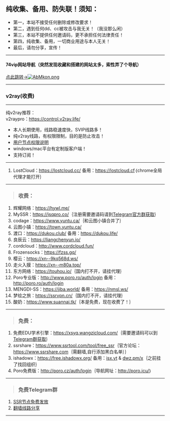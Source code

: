 ## 纯收集、备用、防失联！须知：  
- 第一，本站不接受任何删除或修改要求！
- 第二，遇到任何dd、cc被攻击与我无关！（我没那么闲）  
- 第三，本站不提供任何邀请码，更不承担任何法律责任！       
- 第四，纯收集、备用，一切商业用途与本人无关！
- 最后，请勿分享，宣传！  

---
#### 74vip网站导航（突然发现收藏和搭建的网站太多，索性弄了个导航）
<a href="http://74vip.top/" target="_blank">点此跳转→<img src="https://s2.ax1x.com/2019/04/12/AbMkon.png" alt="AbMkon.png" border="0" /></a>  

---
### v2ray(收费) 
---
纯v2ray推荐：  
v2raypro：<a href="https://control.v2ray.life/aff.php?aff=3&gid=5" target="_blank"><span style="color:#ed1941;">https://control.v2ray.life/</span></a>  
- 本人长期使用，线路稳速度快，SVIP线路多！
- 纯v2ray线路，有权限限制，目的是防止攻击！  
- <a href="https://control.v2ray.life/index.php/announcements/124/2or24.html" target="_blank">用户节点权限说明</a>   
- windows/mac平台有定制版客户端！  
- 支持订阅！  

---
1. LostCloud：<a href="https://lostcloud.cc/" target="_blank">https://lostcloud.cc/</a> 备用：<a href="https://lostcloud.cf" target="_blank">https://lostcloud.cf</a>｛chrome全局代理才能打开｝  

---
> <h3>收费：</h3>     
1. 辉耀网络：<a href="https://hywl.me/" target="_blank">https://hywl.me/</a>    
2. MySSR：<a href="https://jsqpro.co/" target="_blank">https://jsqpro.co/</a>｛注册需要邀请码请到<a href="https://t.me/jsqpro" target="_blank">Telegram官方群获取</a>｝  
3. codage：<a href="https://www.yuntu.ca/" target="_blank">https://www.yuntu.ca/</a>｛和云图小镇合并了｝    
4. 云图小镇：<a href="https://town.yuntu.ca/" target="_blank">https://town.yuntu.ca/</a>     
5. 渡口：<a href="https://dukou.club/" target="_blank">https://dukou.club/</a> 备用：<a href="https://dukou.life/" target="_blank">https://dukou.life/</a>   
6. 良辰云：<a href="https://liangchenyun.io/" target="_blank">https://liangchenyun.io/</a>   
7. cordcloud：<a href="http://www.cordcloud.fun/" target="_blank">http://www.cordcloud.fun/</a>  
8. Frozensocks：<a href="https://fzss.gq/" target="_blank">https://fzss.gq/</a>  
9. 樱云：<a href="https://xn--9kq568d.ws/" target="_blank">https://xn--9kq568d.ws/</a>  
10. 走火入膜：<a href="https://xn--m80a.top/" target="_blank">https://xn--m80a.top/</a>    
11. 东方网络：<a href="https://touhou.io/" target="_blank">https://touhou.io/</a>｛国内打不开，请挂代理｝  
12. Poro专业版：<a href="http://www.poro.ro/auth/login" target="_blank">http://www.poro.ro/auth/login</a> 备用：<a href="http://poro.ro/auth/login" target="_blank">http://poro.ro/auth/login</a>  
13. MENGDI-SS：<a href="https://jiba.world/" target="_blank">https://jiba.world/</a> 备用：<a href="https://nmsl.ws/" target="_blank">https://nmsl.ws/</a>  
14. 梦绘之旅：<a href="https://ssrvpn.cn/" target="_blank">https://ssrvpn.cn/</a>｛国内打不开，请挂代理｝  
99. 酸奶：<a href="https://www.suannai.tk/" target="_blank">https://www.suannai.tk/</a>｛本是免费，现在收费了！｝  

---  

> <h3>免费：</h3>    
1. 免费EDU学术引擎：<a href="https://xsyq.wangzicloud.com/" target="_blank"><span style="color:#ed1941;">https://xsyq.wangzicloud.com/</span></a>｛需要邀请码可以到<a href="http://t.me/joinchat/F6lKrUMKir5N1xh-Bi3jBw" target="_blank">Telegram群获取</a>｝ 
2. ssrshare：<a href="https://www.ssrtool.com/tool/free_ssr" target="_blank">https://www.ssrtool.com/tool/free_ssr</a>｛官方论坛：<a href="https://www.ssrshare.com" target="_blank">https://www.ssrshare.com</a>｛需翻墙,自行添加黑白名单｝｝   
3. ishadowx：<a href="https://free.ishadowx.org/" target="_blank">https://free.ishadowx.org/</a> 备用：<a href="http://isx.yt" target="_blank">isx.yt</a> & <a href="http://dwz.pm/x" target="_blank">dwz.pm/x</a>｛之前挂了找回组织｝    
4. Poro免费版：<a href="http://poro.cz/auth/login/" target="_blank">http://poro.cz/auth/login</a>｛导航网址：<a href="http://poro.icu/" target="_blank">http://poro.icu/</a>｝  

---
> <h3>免费Telegram群</h3>  
1. <a href="https://t.me/SSRlist" target="_blank">SSR节点免费发放</a>  
2. <a href="https://t.me/vpnko" target="_blank">翻墙线路分享</a>   

---

